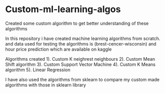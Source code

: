 # Custom-ml-learning-algos
Created some custom algorithm to get better understanding of these algorithms

In this repository i have created machine learning algorithms from scratch. and data used for testing the algorithms is (brest-cencer-wisconsin) and hour price prediction which are available on kaggle

Algorithms created
1). Custom K neighrest neighbours
2). Custom Mean Shift algorithm
3). Custom Support Vector Machine
4). Custom K Means algorithm
5). Linear Regression

I have also used the algorithms from sklearn to compare my custom made algorithms with those in sklearn library
